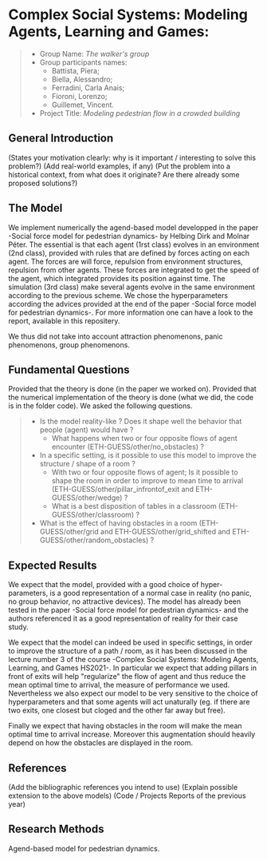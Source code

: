 # Complex Social Systems: Modeling Agents, Learning and Games: 

> * Group Name: *The walker's group*
> * Group participants names: 
>   * Battista, Piera;
>   * Biella, Alessandro;
>   * Ferradini, Carla Anais;
>   * Fioroni, Lorenzo;
>   * Guillemet, Vincent.
> * Project Title: *Modeling pedestrian flow in a crowded building*

## General Introduction



(States your motivation clearly: why is it important / interesting to solve this problem?)
(Add real-world examples, if any)
(Put the problem into a historical context, from what does it originate? Are there already some proposed solutions?)

## The Model

We implement numerically the agend-based model developped in the paper -Social force model for pedestrian dynamics- by Helbing Dirk and Molnar Péter. The essential is that each agent (1rst class) evolves in an environment (2nd class), 
provided with rules that are defined by forces acting on each agent. The forces are will force, repulsion from environment structures, 
repulsion from other agents. These forces are integrated to get the speed of the agent, which integrated provides its position against time.
The simulation (3rd class) make several agents evolve in the same environment according to the previous scheme. We chose the hyperparameters 
according the advices provided at the end of the paper -Social force model for pedestrian dynamics-. For more information one can have a look to the report, available in this repositery.

We thus did not take into account attraction phenomenons, panic phenomenons, group phenomenons.


## Fundamental Questions
Provided that the theory is done (in the paper we worked on). Provided that the numerical implementation of the theory is done (what we did, 
the code is in the folder code). We asked the following questions.
 
> * Is the model reality-like ? Does it shape well the behavior that people (agent) would have ?
>   * What happens when two or four opposite flows of agent encounter (ETH-GUESS/other/no_obstacles) ?
> * In a specific setting, is it possible to use this model to improve the structure / shape of a room ?
>   * With two or four opposite flows of agent; Is it possible to shape the room in order to improve to mean time to arrival
>     (ETH-GUESS/other/pillar_infrontof_exit and ETH-GUESS/other/wedge) ? 
>   * What is a best disposition of tables in a classroom (ETH-GUESS/other/classroom) ?
> * What is the effect of having obstacles in a room (ETH-GUESS/other/grid and ETH-GUESS/other/grid_shifted and ETH-GUESS/other/random_obstacles) ?


## Expected Results
We expect that the model, provided with a good choice of hyper-parameters, is a good representation of a normal case in reality (no panic, no group behavior, no attractive devices). The model has already been tested in the paper -Social force model for pedestrian dynamics- and the authors referenced it as a good representation of reality for their case study. 

We expect that the model can indeed be used in specific settings, in order to improve the structure of a path / room, as it has been discussed in the lecture number 3 of the course -Complex Social Systems: Modeling Agents, Learning, and Games HS2021-. In particular we expect that adding pillars in front of exits will help "regularize" the flow of agent and thus reduce the mean optimal time to arrival, the measure of performance we used. Nevertheless we also expect our model to be very sensitive to the choice of hyperparameters and that some agents will act unaturally (eg. if there are two exits, one closest but cloged and the other far away but free).

Finally we expect that having obstacles in the room will make the mean optimal time to arrival increase. Moreover this augmentation should heavily depend on how the obstacles are displayed in the room.

## References 

(Add the bibliographic references you intend to use)
(Explain possible extension to the above models)
(Code / Projects Reports of the previous year)


## Research Methods

Agend-based model for pedestrian dynamics.
